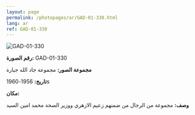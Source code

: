```yaml
---
layout: page
permalink: /photopages/ar/GAD-01-330.html
lang: ar
ref: GAD-01-330
---
```


![GAD-01-330](/smallimages/GAD-01-330-600.jpg)

**رقم الصورة:** GAD-01-330

**مجموعة الصور:** مجموعة جاد الله جبارة

**تاريخ:** 1956-1960s

**مكان:**

**وصف:** مجموعة من الرجال من ضمنهم زعيم الازهري ووزير الصحة محمد امين السيد
